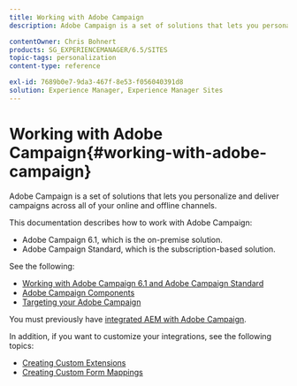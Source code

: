 ```yaml
---
title: Working with Adobe Campaign
description: Adobe Campaign is a set of solutions that lets you personalize and deliver campaigns across all of your online and offline channels.

contentOwner: Chris Bohnert
products: SG_EXPERIENCEMANAGER/6.5/SITES
topic-tags: personalization
content-type: reference

exl-id: 7689b0e7-9da3-467f-8e53-f056040391d8
solution: Experience Manager, Experience Manager Sites
---
```

# Working with Adobe Campaign{#working-with-adobe-campaign}

Adobe Campaign is a set of solutions that lets you personalize and deliver campaigns across all of your online and offline channels.

This documentation describes how to work with Adobe Campaign:

* Adobe Campaign 6.1, which is the on-premise solution.
* Adobe Campaign Standard, which is the subscription-based solution.

See the following:

* [Working with Adobe Campaign 6.1 and Adobe Campaign Standard](/help/sites-classic-ui-authoring/classic-personalization-ac-campaign.md)
* [Adobe Campaign Components](/help/sites-classic-ui-authoring/classic-personalization-ac-components.md)
* [Targeting your Adobe Campaign](/help/sites-classic-ui-authoring/classic-personalization-ac-target.md)

You must previously have [integrated AEM with Adobe Campaign](/help/sites-administering/campaign.md).

In addition, if you want to customize your integrations, see the following topics:

* [Creating Custom Extensions](/help/sites-developing/extending-campaign-extensions.md)
* [Creating Custom Form Mappings](/help/sites-developing/extending-campaign-form-mapping.md)
